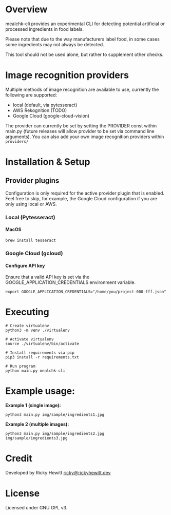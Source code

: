 # Overview
mealchk-cli provides an experimental CLI for detecting potential artificial or processed ingredients in food labels.

Please note that due to the way manufacturers label food, in some cases some ingredients may not always be detected.

This tool should not be used alone, but rather to supplement other checks.

# Image recognition providers
Multiple methods of image recognition are available to use, currently the following are supported:

* local (default, via pytesseract)
* AWS Rekognition (TODO)
* Google Cloud (google-cloud-vision)

The provider can currently be set by setting the PROVIDER const within main.py (future releases will allow provider to be set via command line arguments). You can also add your own image recognition providers within ```providers/```

# Installation & Setup

## Provider plugins

Configuration is only required for the active provider plugin that is enabled. Feel free to skip, for example, the Google Cloud configuration if you are only using local or AWS.

### Local (Pytesseract)
#### MacOS

```brew install tesseract```

### Google Cloud (gcloud)
#### Configure API key
Ensure that a valid API key is set via the GOOGLE_APPLICATION_CREDENTIALS environment variable.

```export GOOGLE_APPLICATION_CREDENTIALS="/home/you/project-000-fff.json"```

# Executing

```
# Create virtualenv
python3 -m venv ./virtualenv

# Activate virtualenv
source ./virtualenv/bin/activate

# Install requirements via pip
pip3 install -r requirements.txt

# Run program
python main.py mealchk-cli
```

# Example usage:

**Example 1 (single image):**

```python3 main.py img/sample/ingredients1.jpg```

**Example 2 (multiple images):**

```python3 main.py img/sample/ingredients2.jpg img/sample/ingredients3.jpg```

# Credit

Developed by Ricky Hewitt <ricky@rickyhewitt.dev>

# License
Licensed under GNU GPL v3.
